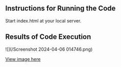 ## Instructions for Running the Code

Start index.html at your local server.

## Results of Code Execution

![](/Screenshot 2024-04-06 014746.png)

[View image here](https://github.com/ProEukariot/Coordinates-4/blob/main/Screenshot%202024-04-06%20014746.png?raw=true)
